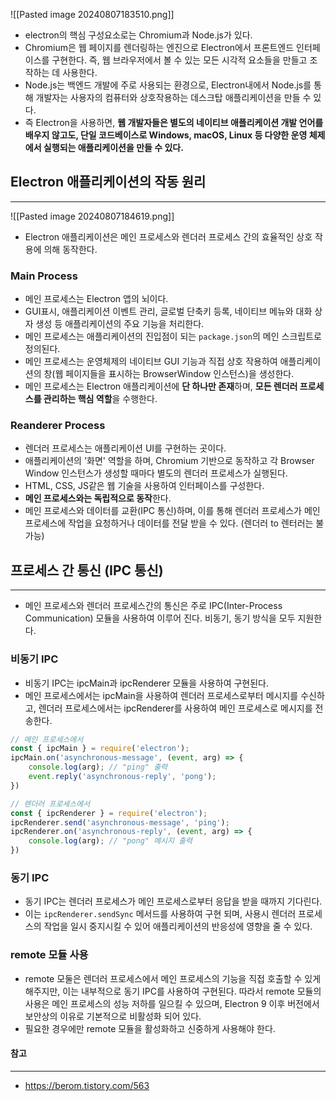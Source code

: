 ![[Pasted image 20240807183510.png]]
- electron의 핵심 구성요소로는 Chromium과 Node.js가 있다.
- Chromium은 웹 페이지를 렌더링하는 엔진으로 Electron에서 프론트엔드 인터페이스를 구현한다. 즉, 웹 브라우저에서 볼 수 있는 모든 시각적 요소들을 만들고 조작하는 데 사용한다.
- Node.js는 백엔드 개발에 주로 사용되는 환경으로, Electron내에서 Node.js를 통해 개발자는 사용자의 컴퓨터와 상호작용하는 데스크탑 애플리케이션을 만들 수 있다.
- 즉 Electron을 사용하면, **웹 개발자들은 별도의 네이티브 애플리케이션 개발 언어를 배우지 않고도, 단일 코드베이스로 Windows, macOS, Linux 등 다양한 운영 체제에서 실행되는 애플리케이션을 만들 수 있다.**

## Electron 애플리케이션의 작동 원리
---
![[Pasted image 20240807184619.png]]
- Electron 애플리케이션은 메인 프로세스와 렌더러 프로세스 간의 효율적인 상호 작용에 의해 동작한다.
### Main Process
- 메인 프로세스는 Electron 앱의 뇌이다.
- GUI표시, 애플리케이션 이벤트 관리, 글로벌 단축키 등록, 네이티브 메뉴와 대화 상자 생성 등 애플리케이션의 주요 기능을 처리한다.
- 메인 프로세스는 애플리케이션의 진입점이 되는 `package.json`의 메인 스크립트로 정의된다.
- 메인 프로세스는 운영체제의 네이티브 GUI 기능과 직접 상호 작용하여 애플리케이션의 창(웹 페이지들을 표시하는 BrowserWindow 인스턴스)을 생성한다.
- 메인 프로세스는 Electron 애플리케이션에 **단 하나만 존재**하며, **모든 렌더러 프로세스를 관리하는 핵심 역할**을 수행한다.

### Reanderer Process
- 렌더러 프로세스는 애플리케이션 UI를  구현하는 곳이다.
- 애플리케이션의 '화면' 역할을 하며, Chromium 기반으로 동작하고 각 Browser Window 인스턴스가 생성할 때마다 별도의 렌더러 프로세스가 실행된다.
- HTML, CSS, JS같은 웹 기술을 사용하여 인터페이스를 구성한다.
- **메인 프로세스와는 독립적으로 동작**한다.
- 메인 프로세스와 데이터를 교환(IPC 통신)하며, 이를 통해 렌더러 프로세스가 메인 프로세스에 작업을 요청하거나 데이터를 전달 받을 수 있다. (렌더러 to 렌터러는 불가능)

## 프로세스 간 통신 (IPC 통신)
---
- 메인 프로세스와 렌더러 프로세스간의 통신은 주로 IPC(Inter-Process Communication) 모듈을 사용하여 이루어 진다. 비동기, 동기 방식을 모두 지원한다.
### 비동기 IPC
- 비동기 IPC는 ipcMain과 ipcRenderer 모듈을 사용하여 구현된다.
- 메인 프로세스에서는 ipcMain을 사용하여 렌더러 프로세스로부터 메시지를 수신하고, 렌더러 프로세스에서는 ipcRenderer를 사용하여 메인 프로세스로 메시지를 전송한다.
```js
// 메인 프로세스에서
const { ipcMain } = require('electron');
ipcMain.on('asynchronous-message', (event, arg) => {
	console.log(arg); // "ping" 출력
	event.reply('asynchronous-reply', 'pong');
})

// 렌더러 프로세스에서
const { ipcRenderer } = require('electron');
ipcRenderer.send('asynchronous-message', 'ping');
ipcRenderer.on('asynchronous-reply', (event, arg) => {
	console.log(arg); // "pong" 메시지 출력
})
```
### 동기 IPC
- 동기 IPC는 렌더러 프로세스가 메인 프로세스로부터 응답을 받을 때까지 기다린다.
- 이는 `ipcRenderer.sendSync` 메서드를 사용하여 구현 되며, 사용시 렌더러 프로세스의 작업을 일시 중지시킬 수 있어 애플리케이션의 반응성에 영향을 줄 수 있다.

### remote 모듈 사용
- remote 모둘은 렌더러 프로세스에서 메인 프로세스의 기능을 직접 호출할 수 있게 해주지만, 이는 내부적으로 동기 IPC를 사용하여 구현된다. 따라서 remote 모듈의 사용은 메인 프로세스의 성능 저하를 일으킬 수 있으며, Electron 9 이후 버전에서 보안상의 이유로 기본적으로 비활성화 되어 있다. 
- 필요한 경우에만 remote 모듈을 활성화하고 신중하게 사용해야 한다.
#### 참고
---
- https://berom.tistory.com/563
